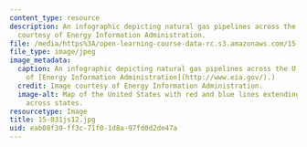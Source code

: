 ```yaml
---
content_type: resource
description: An infographic depicting natural gas pipelines across the U.S. Image
  courtesy of Energy Information Administration.
file: /media/https%3A/open-learning-course-data-rc.s3.amazonaws.com/15-031j-energy-decisions-markets-and-policies-spring-2012/eab08f39ff3c71f01d8a97fd0d2de47a_15-031js12.jpg
file_type: image/jpeg
image_metadata:
  caption: An infographic depicting natural gas pipelines across the U.S. (Image courtesy
    of [Energy Information Administration](http://www.eia.gov/).)
  credit: Image courtesy of Energy Information Administration.
  image-alt: Map of the United States with red and blue lines extending within and
    across states.
resourcetype: Image
title: 15-031js12.jpg
uid: eab08f39-ff3c-71f0-1d8a-97fd0d2de47a
---
```

